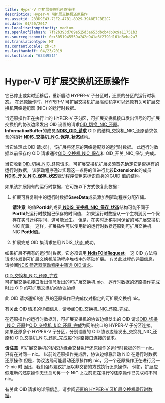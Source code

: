 ```yaml
---
title: Hyper-V 可扩展交换机还原操作
description: Hyper-V 可扩展交换机还原操作
ms.assetid: 283D9E43-79F2-47B1-8D29-39A8E7CBE2C7
ms.date: 04/20/2017
ms.localizationpriority: medium
ms.openlocfilehash: 7f62b393d709e525d3a653dbcb46b0c9a11751b3
ms.sourcegitcommit: 0cc5051945559a242d941a6f2799d161d8eba2a7
ms.translationtype: MT
ms.contentlocale: zh-CN
ms.lasthandoff: 04/23/2019
ms.locfileid: "63349515"
---
```

# <a name="hyper-v-extensible-switch-restore-operations"></a>Hyper-V 可扩展交换机还原操作


它已停止或实时迁移后，重新启动 HYPER-V 子分区时，还原的分区的运行时状态。 在还原操作时，HYPER-V 可扩展交换机扩展驱动程序可以还原有关可扩展交换机网络适配器 (NIC) 的运行时数据。

当还原操作正在执行上的 HYPER-V 子分区，可扩展交换机接口发出信号的可扩展交换机的协议边缘发出 OID 设置的请求[OID\_切换\_NIC\_还原](https://msdn.microsoft.com/library/windows/hardware/hh598268)。 **InformationBuffer**的成员[ **NDIS\_OID\_请求**](https://msdn.microsoft.com/library/windows/hardware/ff566710) OID 的结构\_交换机\_NIC\_还原请求包含的指针[ **NDIS\_交换机\_NIC\_保存\_状态**](https://msdn.microsoft.com/library/windows/hardware/hh598216)结构。

当它处理此 OID 请求时，该扩展将还原的网络适配器的运行时数据。 此运行时数据以前保存的 OID 请求通过[OID\_交换机\_NIC\_保存](https://msdn.microsoft.com/library/windows/hardware/hh598268)和 OID\_开关\_NIC\_保存\_完成。

当它收到[OID\_切换\_NIC\_还原](https://msdn.microsoft.com/library/windows/hardware/hh598267)请求，可扩展交换机扩展必须首先确定它是否拥有的运行时数据。 该驱动程序通过实现这一点将的值进行比较**ExtensionId**的成员[ **NDIS\_开关\_NIC\_保存\_状态**](https://msdn.microsoft.com/library/windows/hardware/hh598216)驱动程序使用来标识自身的 GUID 值的结构。

如果该扩展拥有的运行时数据，它可按以下方式恢复此数据：

1.  扩展可将复制中的运行时数据**SaveData**成员添加到驱动程序分配存储。

    **请注意**  的值**PortId**的成员[ **NDIS\_交换机\_NIC\_保存\_状态**](https://msdn.microsoft.com/library/windows/hardware/hh598216)结构可能不同于**PortId**处运行时数据已保存的时间值。 如果运行时数据从一个主机到另一个保存在实时迁移期间，这可能发生。 但是，在实时迁移期间保留的可扩展交换机 NIC 配置。 这样，扩展插件可以使用新的运行时数据还原到可扩展交换机 NIC **PortId**值。

     

2.  扩展完成 OID 集请求使用 NDIS\_状态\_成功。

如果扩展不拥有的运行时数据，它必须调用[ **NdisFOidRequest**](https://msdn.microsoft.com/library/windows/hardware/ff561830)。 这 OID 方法将请求转发到可扩展交换机驱动程序堆栈中的基础扩展。 有关此过程的详细信息，请参阅[NDIS 筛选器驱动程序中筛选 OID 请求](filtering-oid-requests-in-an-ndis-filter-driver.md)。

<a href="" id="oid-switch-nic-restore-complete"></a>[OID\_交换机\_NIC\_还原\_完成](https://msdn.microsoft.com/library/windows/hardware/hh846215)  
可扩展交换机接口发出信号发出的可扩展交换机 nic。 运行时数据的还原操作完成时此 OID 的可扩展交换机的协议边缘

此 OID 请求通知的扩展的还原操作已完成仅对指定的可扩展交换机 nic。

有关此 OID 请求的详细信息，请参阅[OID\_交换机\_NIC\_还原\_完成](https://msdn.microsoft.com/library/windows/hardware/hh846215)。

在还原操作的运行时数据时，可扩展交换机的协议边缘发出的 OID 请求[OID\_切换\_NIC\_还原](https://msdn.microsoft.com/library/windows/hardware/hh598267)并[OID\_交换机\_NIC\_还原\_完成](https://msdn.microsoft.com/library/windows/hardware/hh846215)为网络接口的 HYPER-V 子分区连接。 如果还原多个 HYPER-V 子分区，分别设置的 OID 协议边缘发出\_交换机\_NIC\_还原和 OID\_交换机\_NIC\_还原\_完成每个网络接口连接的请求。

**请注意**  可扩展交换机的协议边缘会交替执行还原操作的运行时数据的同一 nic。 只有在对同一 nic。 以前的还原操作完成后，协议边缘将启动 NIC 在运行时数据还原操作 但是，协议边缘可能启动还原操作的 nic，另一个还原操作正在进行另一个 nic 时 因此，我们强烈建议扩展以非交错的方式执行还原操作。 例如，扩展应假定新的还原操作无法启动另一个 NIC 上之前正在进行的还原操作已完成的不同 nic。

 

有关此 OID 请求的详细信息，请参阅[还原的 HYPER-V 可扩展交换机运行时数据](restoring-hyper-v-extensible-switch-run-time-data.md)。

 

 





